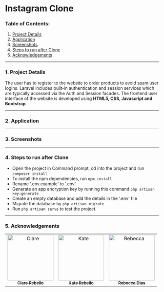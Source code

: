 # Instagram Clone

### Table of Contents:
1. <a href="#details">Project Details</a> 
2. <a href="#application">Application</a>
3. <a href="#screenshots">Screenshots</a>
4. <a href="#steps">Steps to run after Clone</a>
5. <a href="#acknowledgements">Acknowledgements</a>

---
### <a name="details"> 1. Project Details</a>
The user has to register to the website to order products to avoid spam user logins. Laravel includes built-in authentication and session services which are typically accessed via the Auth and Session facades. The frontend user interface of the website is developed using **HTML5, CSS, Javascript and Bootstrap**.

---

### <a name="application"> 2. Application</a>


---

### <a name="screenshots"> 3. Screenshots</a>


---

### <a name="steps"> 4. Steps to run after Clone</a>
- Open the project in Command prompt, cd into the project and run ``composer install``
- To install the npm dependencies, run ``npm install``
- Rename '.env.example' to '.env'
- Generate an app encryption key by running this command ``php artisan key:generate``
- Create an empty database and add the details in the '.env' file
- Migrate the database by ``php artisan migrate``
- Run ``php artisan serve`` to test the project.

---

### <a name="acknowledgements"> 5. Acknowledgements</a>
<div>
    <table>
        <td align=center>
            <a href="https://github.com/clare0901">
                <img src="https://user-images.githubusercontent.com/58616834/102794374-4c2a5280-43d1-11eb-8012-85a071ae1577.png" alt="Clare" height="150" width="150">
                <br><sub><b>Clare Rebello</b></sub>
            </a>
        </td>
        <td align=center>
            <a href="https://github.com/katerebello">
                <img src="https://user-images.githubusercontent.com/58616834/102801031-b1cf0c80-43da-11eb-9531-2f14278265c7.png" alt="Kate" height="150" width="150">
                <br><sub><b>Kate Rebello</b></sub>
            </a>
        </td>
        <td align=center>
            <a href="https://github.com/rebeccadias">
                <img src="https://user-images.githubusercontent.com/58616834/102802882-5c482f00-43dd-11eb-932c-20ff9ea4312c.png" alt="Rebecca" height="150" width="150">
                <br><sub><b>Rebecca Dias</b></sub>
            </a>
        </td>
    </table>
</div>
